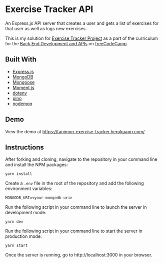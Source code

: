 # Exercise Tracker API

An Express.js API server that creates a user and gets a list of exercises for that user as well as logs new exercises.

This is my solution for [Exercise Tracker Project](https://www.freecodecamp.org/learn/back-end-development-and-apis/back-end-development-and-apis-projects/exercise-tracker) as a part of the curriculum for the [Back End Development and APIs](https://www.freecodecamp.org/learn/back-end-development-and-apis) on [freeCodeCamp](https://www.freecodecamp.org).

## Built With

- [Express.js](https://expressjs.com)
- [MongoDB](https://www.mongodb.com)
- [Mongoose](https://mongoosejs.com)
- [Moment.js](https://momentjs.com)
- [dotenv](https://github.com/motdotla/dotenv)
- [pino](https://getpino.io)
- [nodemon](https://nodemon.io)

## Demo

View the demo at https://tanimon-exercise-tracker.herokuapp.com/

## Instructions

After forking and cloning, navigate to the repository in your command line and install the NPM packages:

```
yarn install
```

Create a `.env` file in the root of the repository and add the following environment variables:

```
MONGODB_URI=<your-mongodb-uri>
```

Run the following script in your command line to launch the server in development mode:

```
yarn dev
```

Run the following script in your command line to start the server in production mode:

```
yarn start
```

Once the server is running, go to http://localhost:3000 in your browser.
